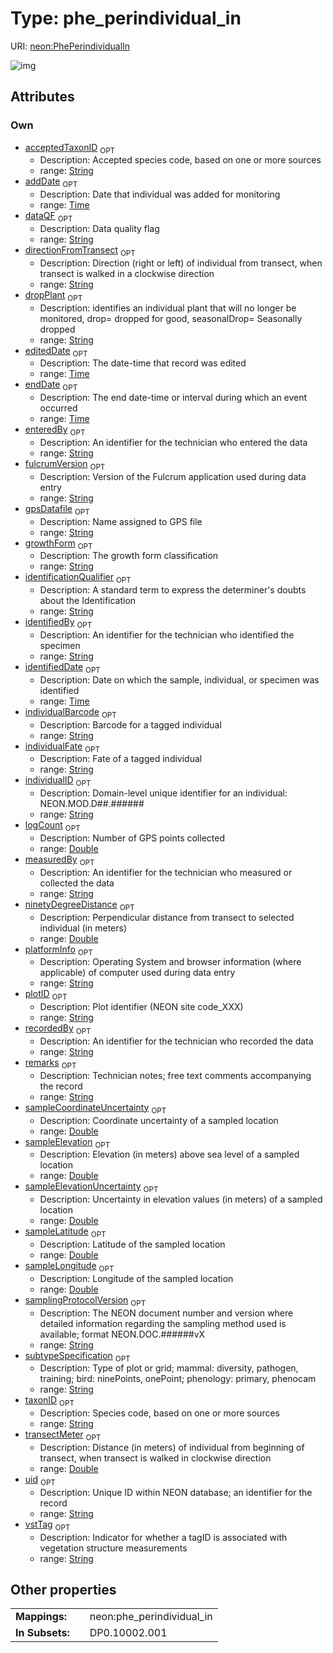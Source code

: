 
# Type: phe_perindividual_in




URI: [neon:PhePerindividualIn](https://data.neonscience.org/PhePerindividualIn)


![img](http://yuml.me/diagram/nofunky;dir:TB/class/[PhePerindividualIn&#124;uid:string%20%3F;plotID:string%20%3F;remarks:string%20%3F;taxonID:string%20%3F;identificationQualifier:string%20%3F;measuredBy:string%20%3F;recordedBy:string%20%3F;individualID:string%20%3F;enteredBy:string%20%3F;acceptedTaxonID:string%20%3F;identifiedBy:string%20%3F;identifiedDate:time%20%3F;addDate:time%20%3F;transectMeter:double%20%3F;directionFromTransect:string%20%3F;ninetyDegreeDistance:double%20%3F;growthForm:string%20%3F;dropPlant:string%20%3F;endDate:time%20%3F;samplingProtocolVersion:string%20%3F;dataQF:string%20%3F;fulcrumVersion:string%20%3F;platformInfo:string%20%3F;individualFate:string%20%3F;editedDate:time%20%3F;gpsDatafile:string%20%3F;individualBarcode:string%20%3F;logCount:double%20%3F;sampleCoordinateUncertainty:double%20%3F;sampleElevation:double%20%3F;sampleElevationUncertainty:double%20%3F;sampleLatitude:double%20%3F;sampleLongitude:double%20%3F;subtypeSpecification:string%20%3F;vstTag:string%20%3F])

## Attributes


### Own

 * [acceptedTaxonID](acceptedTaxonID.md)  <sub>OPT</sub>
    * Description: Accepted species code, based on one or more sources
    * range: [String](types/String.md)
 * [addDate](addDate.md)  <sub>OPT</sub>
    * Description: Date that individual was added for monitoring
    * range: [Time](types/Time.md)
 * [dataQF](dataQF.md)  <sub>OPT</sub>
    * Description: Data quality flag
    * range: [String](types/String.md)
 * [directionFromTransect](directionFromTransect.md)  <sub>OPT</sub>
    * Description: Direction (right or left) of individual from transect, when transect is walked in a clockwise direction
    * range: [String](types/String.md)
 * [dropPlant](dropPlant.md)  <sub>OPT</sub>
    * Description: identifies an individual plant that will no longer be monitored, drop= dropped for good, seasonalDrop= Seasonally dropped
    * range: [String](types/String.md)
 * [editedDate](editedDate.md)  <sub>OPT</sub>
    * Description: The date-time that record was edited
    * range: [Time](types/Time.md)
 * [endDate](endDate.md)  <sub>OPT</sub>
    * Description: The end date-time or interval during which an event occurred
    * range: [Time](types/Time.md)
 * [enteredBy](enteredBy.md)  <sub>OPT</sub>
    * Description: An identifier for the technician who entered the data
    * range: [String](types/String.md)
 * [fulcrumVersion](fulcrumVersion.md)  <sub>OPT</sub>
    * Description: Version of the Fulcrum application used during data entry
    * range: [String](types/String.md)
 * [gpsDatafile](gpsDatafile.md)  <sub>OPT</sub>
    * Description: Name assigned to GPS file
    * range: [String](types/String.md)
 * [growthForm](growthForm.md)  <sub>OPT</sub>
    * Description: The growth form classification
    * range: [String](types/String.md)
 * [identificationQualifier](identificationQualifier.md)  <sub>OPT</sub>
    * Description: A standard term to express the determiner's doubts about the Identification
    * range: [String](types/String.md)
 * [identifiedBy](identifiedBy.md)  <sub>OPT</sub>
    * Description: An identifier for the technician who identified the specimen
    * range: [String](types/String.md)
 * [identifiedDate](identifiedDate.md)  <sub>OPT</sub>
    * Description: Date on which the sample, individual, or specimen was identified
    * range: [Time](types/Time.md)
 * [individualBarcode](individualBarcode.md)  <sub>OPT</sub>
    * Description: Barcode for a tagged individual
    * range: [String](types/String.md)
 * [individualFate](individualFate.md)  <sub>OPT</sub>
    * Description: Fate of a tagged individual
    * range: [String](types/String.md)
 * [individualID](individualID.md)  <sub>OPT</sub>
    * Description: Domain-level unique identifier for an individual: NEON.MOD.D##.######
    * range: [String](types/String.md)
 * [logCount](logCount.md)  <sub>OPT</sub>
    * Description: Number of GPS points collected
    * range: [Double](types/Double.md)
 * [measuredBy](measuredBy.md)  <sub>OPT</sub>
    * Description: An identifier for the technician who measured or collected the data
    * range: [String](types/String.md)
 * [ninetyDegreeDistance](ninetyDegreeDistance.md)  <sub>OPT</sub>
    * Description: Perpendicular distance from transect to selected individual (in meters)
    * range: [Double](types/Double.md)
 * [platformInfo](platformInfo.md)  <sub>OPT</sub>
    * Description: Operating System and browser information (where applicable) of computer used during data entry
    * range: [String](types/String.md)
 * [plotID](plotID.md)  <sub>OPT</sub>
    * Description: Plot identifier (NEON site code_XXX)
    * range: [String](types/String.md)
 * [recordedBy](recordedBy.md)  <sub>OPT</sub>
    * Description: An identifier for the technician who recorded the data
    * range: [String](types/String.md)
 * [remarks](remarks.md)  <sub>OPT</sub>
    * Description: Technician notes; free text comments accompanying the record
    * range: [String](types/String.md)
 * [sampleCoordinateUncertainty](sampleCoordinateUncertainty.md)  <sub>OPT</sub>
    * Description: Coordinate uncertainty of a sampled location
    * range: [Double](types/Double.md)
 * [sampleElevation](sampleElevation.md)  <sub>OPT</sub>
    * Description: Elevation (in meters) above sea level of a sampled location
    * range: [Double](types/Double.md)
 * [sampleElevationUncertainty](sampleElevationUncertainty.md)  <sub>OPT</sub>
    * Description: Uncertainty in elevation values (in meters) of a sampled location
    * range: [Double](types/Double.md)
 * [sampleLatitude](sampleLatitude.md)  <sub>OPT</sub>
    * Description: Latitude of the sampled location
    * range: [Double](types/Double.md)
 * [sampleLongitude](sampleLongitude.md)  <sub>OPT</sub>
    * Description: Longitude of the sampled location
    * range: [Double](types/Double.md)
 * [samplingProtocolVersion](samplingProtocolVersion.md)  <sub>OPT</sub>
    * Description: The NEON document number and version where detailed information regarding the sampling method used is available; format NEON.DOC.######vX
    * range: [String](types/String.md)
 * [subtypeSpecification](subtypeSpecification.md)  <sub>OPT</sub>
    * Description: Type of plot or grid; mammal: diversity, pathogen, training; bird: ninePoints, onePoint; phenology: primary, phenocam
    * range: [String](types/String.md)
 * [taxonID](taxonID.md)  <sub>OPT</sub>
    * Description: Species code, based on one or more sources
    * range: [String](types/String.md)
 * [transectMeter](transectMeter.md)  <sub>OPT</sub>
    * Description: Distance (in meters) of individual from beginning of transect, when transect is walked in clockwise direction
    * range: [Double](types/Double.md)
 * [uid](uid.md)  <sub>OPT</sub>
    * Description: Unique ID within NEON database; an identifier for the record
    * range: [String](types/String.md)
 * [vstTag](vstTag.md)  <sub>OPT</sub>
    * Description: Indicator for whether a tagID is associated with vegetation structure measurements
    * range: [String](types/String.md)

## Other properties

|  |  |  |
| --- | --- | --- |
| **Mappings:** | | neon:phe_perindividual_in |
| **In Subsets:** | | DP0.10002.001 |

